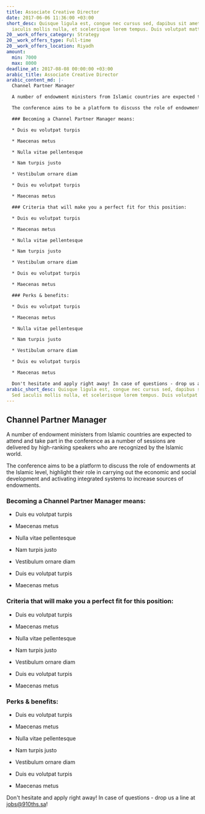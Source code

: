 ```yaml
---
title: Associate Creative Director
date: 2017-06-06 11:36:00 +03:00
short_desc: Quisque ligula est, congue nec cursus sed, dapibus sit amet massa. Sed
  iaculis mollis nulla, et scelerisque lorem tempus. Duis volutpat mattis dui.
20__work_offers_category: Strategy
20__work_offers_type: Full-time
20__work_offers_location: Riyadh
amount:
  min: 7000
  max: 8000
deadline_at: 2017-08-08 00:00:00 +03:00
arabic_title: Associate Creative Director
arabic_content_md: |-
  Channel Partner Manager

  A number of endowment ministers from Islamic countries are expected to attend and take part in the conference as a number of sessions are delivered by high-ranking speakers who are recognized by the Islamic world.

  The conference aims to be a platform to discuss the role of endowments at the Islamic level, highlight their role in carrying out the economic and social development and activating integrated systems to increase sources of endowments.

  ### Becoming a Channel Partner Manager means:

  * Duis eu volutpat turpis

  * Maecenas metus

  * Nulla vitae pellentesque

  * Nam turpis justo

  * Vestibulum ornare diam

  * Duis eu volutpat turpis

  * Maecenas metus

  ### Criteria that will make you a perfect fit for this position:

  * Duis eu volutpat turpis

  * Maecenas metus

  * Nulla vitae pellentesque

  * Nam turpis justo

  * Vestibulum ornare diam

  * Duis eu volutpat turpis

  * Maecenas metus

  ### Perks & benefits:

  * Duis eu volutpat turpis

  * Maecenas metus

  * Nulla vitae pellentesque

  * Nam turpis justo

  * Vestibulum ornare diam

  * Duis eu volutpat turpis

  * Maecenas metus

  Don't hesitate and apply right away! In case of questions - drop us a line at [jobs@910ths.sa](mailto:jobs@910ths.sa)!
arabic_short_desc: Quisque ligula est, congue nec cursus sed, dapibus sit amet massa.
  Sed iaculis mollis nulla, et scelerisque lorem tempus. Duis volutpat mattis dui.
---
```


## Channel Partner Manager

A number of endowment ministers from Islamic countries are expected to attend and take part in the conference as a number of sessions are delivered by high-ranking speakers who are recognized by the Islamic world.

The conference aims to be a platform to discuss the role of endowments at the Islamic level, highlight their role in carrying out the economic and social development and activating integrated systems to increase sources of endowments.

### Becoming a Channel Partner Manager means:

* Duis eu volutpat turpis

* Maecenas metus

* Nulla vitae pellentesque

* Nam turpis justo

* Vestibulum ornare diam

* Duis eu volutpat turpis

* Maecenas metus

### Criteria that will make you a perfect fit for this position:

* Duis eu volutpat turpis

* Maecenas metus

* Nulla vitae pellentesque

* Nam turpis justo

* Vestibulum ornare diam

* Duis eu volutpat turpis

* Maecenas metus

### Perks & benefits:

* Duis eu volutpat turpis

* Maecenas metus

* Nulla vitae pellentesque

* Nam turpis justo

* Vestibulum ornare diam

* Duis eu volutpat turpis

* Maecenas metus

Don't hesitate and apply right away! In case of questions - drop us a line at [jobs@910ths.sa](mailto:jobs@910ths.sa)!